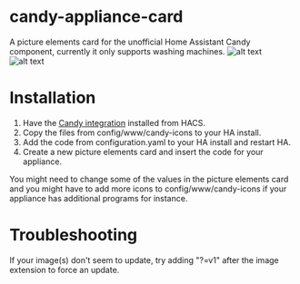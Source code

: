 # candy-appliance-card
A picture elements card for the unofficial Home Assistant Candy component, currently it only supports washing machines.
![alt text](https://i.imgur.com/V0iSZmj.png)
![alt text](https://i.imgur.com/37a9yIx.png)

# Installation
1. Have the [Candy integration](https://github.com/ofalvai/home-assistant-candy) installed from HACS.
2. Copy the files from config/www/candy-icons to your HA install.
3. Add the code from configuration.yaml to your HA install and restart HA.
4. Create a new picture elements card and insert the code for your appliance.

You might need to change some of the values in the picture elements card and you might have to add more icons to config/www/candy-icons if your appliance has additional programs for instance.

# Troubleshooting
If your image(s) don't seem to update, try adding "?=v1" after the image extension to force an update.

